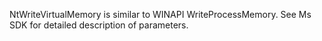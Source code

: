 NtWriteVirtualMemory is similar to WINAPI WriteProcessMemory. See Ms SDK for detailed description of parameters.
